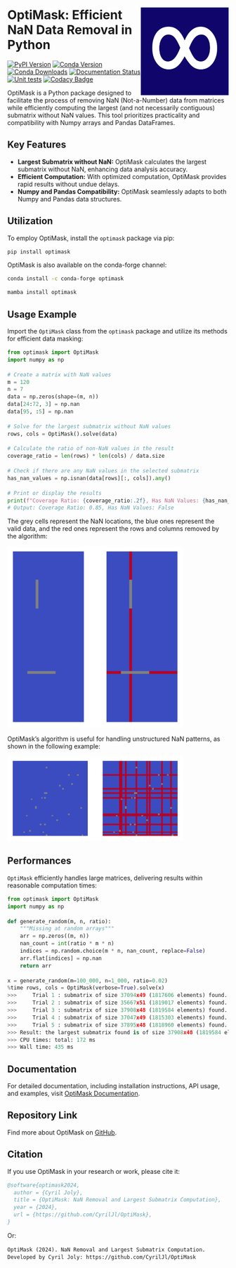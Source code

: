 # <img src="https://raw.githubusercontent.com/CyrilJl/OptiMask/main/docs/source/_static/icon.svg" alt="Logo OptiMask" width="200" height="200" align="right"> OptiMask: Efficient NaN Data Removal in Python

[![PyPI Version](https://img.shields.io/pypi/v/optimask.svg)](https://pypi.org/project/optimask/) [![Conda Version](https://img.shields.io/conda/vn/conda-forge/optimask.svg)](https://anaconda.org/conda-forge/optimask) [![Conda Downloads](https://anaconda.org/conda-forge/optimask/badges/downloads.svg)](https://anaconda.org/conda-forge/optimask) [![Documentation Status](https://img.shields.io/readthedocs/optimask?logo=read-the-docs)](https://optimask.readthedocs.io/en/latest/?badge=latest) [![Unit tests](https://github.com/CyrilJl/OptiMask/actions/workflows/pytest.yml/badge.svg)](https://github.com/CyrilJl/OptiMask/actions/workflows/pytest.yml) [![Codacy Badge](https://api.codacy.com/project/badge/Grade/bdca34283887428488957959bc1abcc1)](https://app.codacy.com/gh/CyrilJl/OptiMask?utm_source=github.com&utm_medium=referral&utm_content=CyrilJl/OptiMask&utm_campaign=Badge_Grade)

OptiMask is a Python package designed to facilitate the process of removing NaN (Not-a-Number) data from matrices while efficiently computing the largest (and not necessarily contiguous) submatrix without NaN values. This tool prioritizes practicality and compatibility with Numpy arrays and Pandas DataFrames.

## Key Features

- **Largest Submatrix without NaN:** OptiMask calculates the largest submatrix without NaN, enhancing data analysis accuracy.
- **Efficient Computation:** With optimized computation, OptiMask provides rapid results without undue delays.
- **Numpy and Pandas Compatibility:** OptiMask seamlessly adapts to both Numpy and Pandas data structures.

## Utilization

To employ OptiMask, install the `optimask` package via pip:

```bash
pip install optimask
```

OptiMask is also available on the conda-forge channel:

```bash
conda install -c conda-forge optimask
```

```bash
mamba install optimask
```

## Usage Example

Import the `OptiMask` class from the `optimask` package and utilize its methods for efficient data masking:

```python
from optimask import OptiMask
import numpy as np

# Create a matrix with NaN values
m = 120
n = 7
data = np.zeros(shape=(m, n))
data[24:72, 3] = np.nan
data[95, :5] = np.nan

# Solve for the largest submatrix without NaN values
rows, cols = OptiMask().solve(data)

# Calculate the ratio of non-NaN values in the result
coverage_ratio = len(rows) * len(cols) / data.size

# Check if there are any NaN values in the selected submatrix
has_nan_values = np.isnan(data[rows][:, cols]).any()

# Print or display the results
print(f"Coverage Ratio: {coverage_ratio:.2f}, Has NaN Values: {has_nan_values}")
# Output: Coverage Ratio: 0.85, Has NaN Values: False
```

The grey cells represent the NaN locations, the blue ones represent the valid data, and the red ones represent the rows and columns removed by the algorithm:

<img src="https://github.com/CyrilJl/OptiMask/blob/main/docs/source/_static/example0.png?raw=true" width="400">

OptiMask’s algorithm is useful for handling unstructured NaN patterns, as shown in the following example:

<img src="https://github.com/CyrilJl/OptiMask/blob/main/docs/source/_static/example2.png?raw=true" width="400">

## Performances
``OptiMask`` efficiently handles large matrices, delivering results within reasonable computation times:

```python
from optimask import OptiMask
import numpy as np

def generate_random(m, n, ratio):
    """Missing at random arrays"""
    arr = np.zeros((m, n))
    nan_count = int(ratio * m * n)
    indices = np.random.choice(m * n, nan_count, replace=False)
    arr.flat[indices] = np.nan
    return arr

x = generate_random(m=100_000, n=1_000, ratio=0.02)
%time rows, cols = OptiMask(verbose=True).solve(x)
>>> 	Trial 1 : submatrix of size 37094x49 (1817606 elements) found.
>>> 	Trial 2 : submatrix of size 35667x51 (1819017 elements) found.
>>> 	Trial 3 : submatrix of size 37908x48 (1819584 elements) found.
>>> 	Trial 4 : submatrix of size 37047x49 (1815303 elements) found.
>>> 	Trial 5 : submatrix of size 37895x48 (1818960 elements) found.
>>> Result: the largest submatrix found is of size 37908x48 (1819584 elements) found.
>>> CPU times: total: 172 ms
>>> Wall time: 435 ms
```

## Documentation

For detailed documentation, including installation instructions, API usage, and examples, visit [OptiMask Documentation](https://optimask.readthedocs.io/en/latest/index.html).

## Repository Link

Find more about OptiMask on [GitHub](https://github.com/CyrilJl/OptiMask).

## Citation

If you use OptiMask in your research or work, please cite it:

```bibtex
@software{optimask2024,
  author = {Cyril Joly},
  title = {OptiMask: NaN Removal and Largest Submatrix Computation},
  year = {2024},
  url = {https://github.com/CyrilJl/OptiMask},
}
```
Or:

```OptiMask (2024). NaN Removal and Largest Submatrix Computation. Developed by Cyril Joly: https://github.com/CyrilJl/OptiMask```
